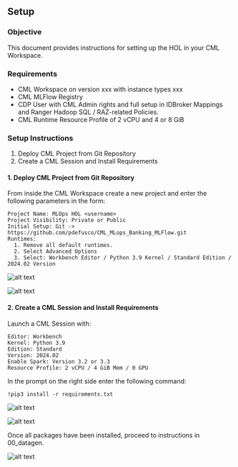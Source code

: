## Setup

### Objective

This document provides instructions for setting up the HOL in your CML Workspace.

### Requirements

* CML Workspace on version xxx with instance types xxx
* CML MLFlow Registry
* CDP User with CML Admin rights and full setup in IDBroker Mappings and Ranger Hadoop SQL / RAZ-related Policies.
* CML Runtime Resource Profile of 2 vCPU and 4 or 8 GiB

### Setup Instructions

1. Deploy CML Project from Git Repository
2. Create a CML Session and Install Requirements

#### 1. Deploy CML Project from Git Repository

From inside the CML Workspace create a new project and enter the following parameters in the form:

```
Project Name: MLOps HOL <username>
Project Visibility: Private or Public
Initial Setup: Git -> https://github.com/pdefusco/CML_MLops_Banking_MLFlow.git
Runtimes:
  1. Remove all default runtimes.
  2. Select Advanced Options
  3. Select: Workbench Editor / Python 3.9 Kernel / Standard Edition / 2024.02 Version
```

![alt text](../../img/holbnk1.png)

![alt text](../../img/holbnk2.png)

#### 2. Create a CML Session and Install Requirements

Launch a CML Session with:

```
Editor: Workbench
Kernel: Python 3.9
Edition: Standard
Version: 2024.02
Enable Spark: Version 3.2 or 3.3
Resource Profile: 2 vCPU / 4 GiB Mem / 0 GPU
```

In the prompt on the right side enter the following command:

```
!pip3 install -r requirements.txt
```

![alt text](../../img/holbnk3.png)

![alt text](../../img/holbnk4.png)

Once all packages have been installed, proceed to instructions in 00_datagen.

![alt text](../../img/holbnk5.png)
